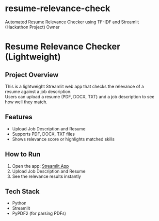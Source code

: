 # resume-relevance-check
Automated Resume Relevance Checker using TF-IDF and Streamlit (Hackathon Project)  Owner
# Resume Relevance Checker (Lightweight)

## Project Overview
This is a lightweight Streamlit web app that checks the relevance of a resume against a job description.  
Users can upload a resume (PDF, DOCX, TXT) and a job description to see how well they match.

## Features
- Upload Job Description and Resume
- Supports PDF, DOCX, TXT files
- Shows relevance score or highlights matched skills

## How to Run
1. Open the app: [Streamlit App](https://resume-relevance-check-8xprzpnhbkjtdkgp2ruxtx.streamlit.app/)  
2. Upload Job Description and Resume  
3. See the relevance results instantly

## Tech Stack
- Python  
- Streamlit  
- PyPDF2 (for parsing PDFs)



